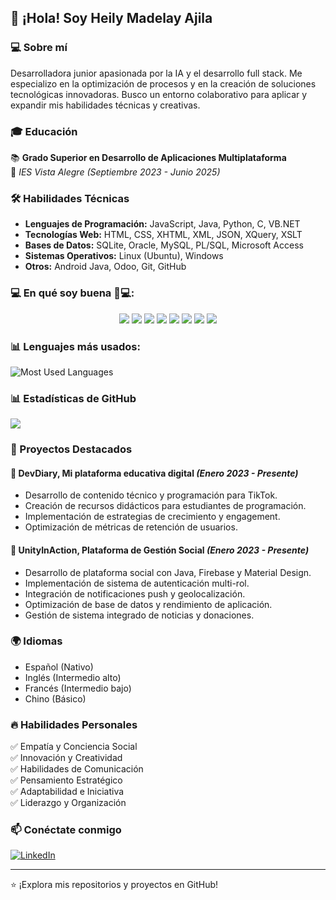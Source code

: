 ## 👋 ¡Hola! Soy Heily Madelay Ajila

### 💻 Sobre mí
Desarrolladora junior apasionada por la IA y el desarrollo full stack. Me especializo en la optimización de procesos y en la creación de soluciones tecnológicas innovadoras. Busco un entorno colaborativo para aplicar y expandir mis habilidades técnicas y creativas.

### 🎓 Educación
📚 **Grado Superior en Desarrollo de Aplicaciones Multiplataforma**  
📍 *IES Vista Alegre (Septiembre 2023 - Junio 2025)*

### 🛠️ Habilidades Técnicas
- **Lenguajes de Programación:** JavaScript, Java, Python, C, VB.NET
- **Tecnologías Web:** HTML, CSS, XHTML, XML, JSON, XQuery, XSLT
- **Bases de Datos:** SQLite, Oracle, MySQL, PL/SQL, Microsoft Access
- **Sistemas Operativos:** Linux (Ubuntu), Windows
- **Otros:** Android Java, Odoo, Git, GitHub

### 💻 En qué soy buena 👨💻:
<p align="center">
  <img src="https://img.shields.io/badge/Java-ED8B00?style=for-the-badge&logo=java&logoColor=white" />
  <img src="https://img.shields.io/badge/Python-3776AB?style=for-the-badge&logo=python&logoColor=white" />
  <img src="https://img.shields.io/badge/MySQL-4479A1?style=for-the-badge&logo=mysql&logoColor=white" />
  <img src="https://img.shields.io/badge/Firebase-FFCA28?style=for-the-badge&logo=firebase&logoColor=white" />
  <img src="https://img.shields.io/badge/HTML5-E34F26?style=for-the-badge&logo=html5&logoColor=white" />
  <img src="https://img.shields.io/badge/CSS3-1572B6?style=for-the-badge&logo=css3&logoColor=white" />
  <img src="https://img.shields.io/badge/JavaScript-F7DF1E?style=for-the-badge&logo=javascript&logoColor=black" />
  <img src="https://img.shields.io/badge/C%23-239120?style=for-the-badge&logo=csharp&logoColor=white" />
</p>

### 📊 Lenguajes más usados:
![Most Used Languages](https://github-readme-stats.vercel.app/api/top-langs/?username=HeilyMadelay-hub&layout=compact&theme=dark)

### 📊 Estadísticas de GitHub
![](http://github-profile-summary-cards.vercel.app/api/cards/repos-per-language?username=HeilyMadelay-hub&theme=default)

### 🚀 Proyectos Destacados
#### **📌 DevDiary, Mi plataforma educativa digital** *(Enero 2023 - Presente)*
- Desarrollo de contenido técnico y programación para TikTok.
- Creación de recursos didácticos para estudiantes de programación.
- Implementación de estrategias de crecimiento y engagement.
- Optimización de métricas de retención de usuarios.

#### **📌 UnityInAction, Plataforma de Gestión Social** *(Enero 2023 - Presente)*
- Desarrollo de plataforma social con Java, Firebase y Material Design.
- Implementación de sistema de autenticación multi-rol.
- Integración de notificaciones push y geolocalización.
- Optimización de base de datos y rendimiento de aplicación.
- Gestión de sistema integrado de noticias y donaciones.

### 🌍 Idiomas
- Español (Nativo)
- Inglés (Intermedio alto)
- Francés (Intermedio bajo)
- Chino (Básico)

### 🔥 Habilidades Personales
✅ Empatía y Conciencia Social  
✅ Innovación y Creatividad  
✅ Habilidades de Comunicación  
✅ Pensamiento Estratégico  
✅ Adaptabilidad e Iniciativa  
✅ Liderazgo y Organización  

### 📫 Conéctate conmigo 
[![LinkedIn](https://img.shields.io/badge/LinkedIn-Heily-blue?style=for-the-badge&logo=linkedin)](http://www.linkedin.com/in/heily-m-ajila-tandazo-616967346)

---
⭐ ¡Explora mis repositorios y proyectos en GitHub!
